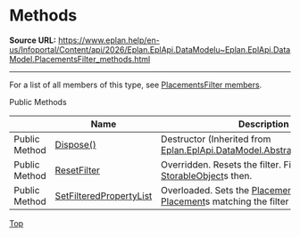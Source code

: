 # Methods

**Source URL:** https://www.eplan.help/en-us/Infoportal/Content/api/2026/Eplan.EplApi.DataModelu~Eplan.EplApi.DataModel.PlacementsFilter_methods.html

---

For a list of all members of this type, see [PlacementsFilter members](Eplan.EplApi.DataModelu~Eplan.EplApi.DataModel.PlacementsFilter_members.html).

Public Methods

|  | Name | Description |
| --- | --- | --- |
| Public Method | [Dispose()](Eplan.EplApi.DataModelu~Eplan.EplApi.DataModel.AbstractDMObjectFilter~Dispose().html) | Destructor (Inherited from [Eplan.EplApi.DataModel.AbstractDMObjectFilter](Eplan.EplApi.DataModelu~Eplan.EplApi.DataModel.AbstractDMObjectFilter.html)) |
| Public Method | [ResetFilter](Eplan.EplApi.DataModelu~Eplan.EplApi.DataModel.PlacementsFilter~ResetFilter.html) | Overridden. Resets the filter. Filter matches all [StorableObject](Eplan.EplApi.DataModelu~Eplan.EplApi.DataModel.StorableObject.html)s then. |
| Public Method | [SetFilteredPropertyList](Eplan.EplApi.DataModelu~Eplan.EplApi.DataModel.PlacementsFilter~SetFilteredPropertyList.html) | Overloaded. Sets the [PlacementPropertyList](Eplan.EplApi.DataModelu~Eplan.EplApi.DataModel.PlacementPropertyList.html) that [Placement](Eplan.EplApi.DataModelu~Eplan.EplApi.DataModel.Placement.html)s matching the filter must have. |

[Top](#top)
